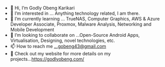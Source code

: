 - 👋 Hi, I’m Godly Obeng Karikari
- 👀 I’m interested in ... Anything technology related, I am there.
- 🌱 I’m currently learning ... TrueNAS, Computer Graphics, AWS & Azure Developer Associate, Proxmox, Malware Analysis, Networking and Mobile Development
- 💞️ I’m looking to collaborate on ...Open-Source Android Apps, Virtualisation, Designing, novel technologies, etc.
- 📫 How to reach me ...gobeng43@gmail.com
- 👀 Check out my website for more details on my projects...https://godlyobeng.com/

<!---
godlyObeng/godlyObeng is a ✨ special ✨ repository because its `README.md` (this file) appears on your GitHub profile.
You can click the Preview link to take a look at your changes.
--->

